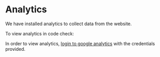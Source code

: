 # Analytics

We have installed analytics to collect data from the website.

To view analytics in code check:

In order to view analytics, [login to google analytics](http://google.com/analytics) with the credentials provided.
